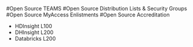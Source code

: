 #Open Source TEAMS
#Open Source Distribution Lists & Security Groups
#Open Source MyAccess Enlistments
#Open Source Accreditation
- HDInsight L100
- DHInsight L200
- Databricks L200
